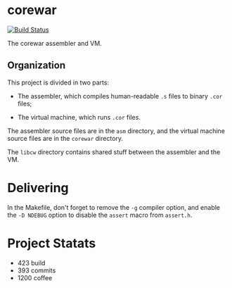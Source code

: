 # corewar

[![Build Status](https://ci.antoine.network/job/Corewar/lastBuild/badge/icon)](https://ci.antoine.network/job/Corewar/lastBuild/)

The corewar assembler and VM.

## Organization

This project is divided in two parts:

* The assembler, which compiles human-readable `.s` files to binary
`.cor` files;

* The virtual machine, which runs `.cor` files.

The assembler source files are in the `asm` directory, and the virtual
machine source files are in the `corewar` directory.

The `libcw` directory contains shared stuff between the assembler and
the VM.

# Delivering

In the Makefile, don't forget to remove the `-g` compiler option, and
enable the `-D NDEBUG` option to disable the `assert` macro from `assert.h`.

# Project Statats

* 423 build
* 393 commits
* 1200 coffee
